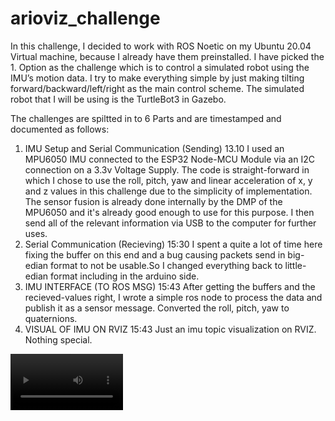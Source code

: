 # arioviz_challenge

In this challenge, I decided to work with ROS Noetic on my Ubuntu 20.04 Virtual machine, because I already have them preinstalled.
I have picked the 1. Option as the challenge which is to control a simulated robot using the IMU’s motion data. I try to make everything simple by just making tilting forward/backward/left/right as the main control scheme. The simulated robot that I will be using is the TurtleBot3 in Gazebo.

The challenges are spiltted in to 6 Parts and are timestamped and documented as follows:
1. IMU Setup and Serial Communication (Sending)  13.10
I used an MPU6050 IMU connected to the ESP32 Node-MCU Module via an I2C connection on a 3.3v Voltage Supply. The code is straight-forward in which I chose to use the roll, pitch, yaw and linear acceleration of x, y and z values in this challenge due to the simplicity of implementation. The sensor fusion is already done internally by the DMP of the MPU6050 and it's already good enough to use for this purpose. I then send all of the relevant information via USB to the computer for further uses.
2. Serial Communication (Recieving) 15:30
I spent a quite a lot of time here fixing the buffer on this end and a bug causing packets send in big-edian format to not be usable.So I changed everything back to little-edian format including in the arduino side.
3. IMU INTERFACE (TO ROS MSG) 15:43
After getting the buffers and the recieved-values right, I wrote a simple ros node to process the data and publish it as a sensor message. Converted the roll, pitch, yaw to quaternions.
4. VISUAL OF IMU ON RVIZ 15:43
Just an imu topic visualization on RVIZ. Nothing special.
<video src='https://www.youtube.com/watch?v=nJXcbCenSyE&ab_channel=zaldraxiz' width=180/>
5. IMU ROBOT CONTROL 16:52
I now wrote a seperated node to subscribe from the imu_inter node and translate the imu messages to the cmd_vel message for controlling the turtlebot. I also made a launch file for convenience in testing.
<video src='https://www.youtube.com/watch?v=q_BjnuRnBN0&ab_channel=zaldraxiz' width=180/>
6. Playing around with filters 17.18
After everything is done, I went back to the imu_inter node and tried playing around with filters. I decided to use the complementary filter in this case because it was easy to implement but not too simple like the moving average. I know the EKF is likely the best option for this but if I were to use it, I have to change the packets in the arduino side to send angular velocity instead of roll, pitch, yaw. And I also have not much experience with EKF, so I decided to drop the idea to save time.

Problems encountered during the challenge
* The controls are a little bit sluggish and non-responsive. I think this is due to me using the DMP for sensor fusion, if I were to send the raw data and work on it on the ROS side, I would have more control and will fix it eventually. But it will take a lot of time.

